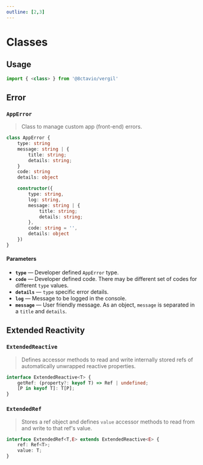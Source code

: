 ```yaml
---
outline: [2,3]
---
```


# Classes

## Usage

```js
import { <class> } from '@8ctavio/vergil'
```

## Error

<!------------------------------------------------
-------------------- AppError --------------------
------------------------------------------------->
### `AppError`

> Class to manage custom app (front-end) errors.

```ts
class AppError {
    type: string
    message: string | {
        title: string;
        details: string;
    }
    code: string
    details: object

    constructor({
        type: string,
        log: string,
        message: string | {
            title: string;
            details: string;
        },
        code: string = '',
        details: object
    })
}
```

#### Parameters

- **`type`** — Developer defined `AppError` type.
- **`code`** — Developer defined code. There may be different set of codes for different `type` values.
- **`details`** — `type` specific error details.
- **`log`** — Message to be logged in the console.
- **`message`** — User friendly message. As an object, `message` is separated in a `title` and `details`.

## Extended Reactivity

<!--------------------------------------------------------
-------------------- ExtendedReactive --------------------
--------------------------------------------------------->
### `ExtendedReactive`

> Defines accessor methods to read and write internally stored refs of automatically unwrapped reactive properties.

```ts
interface ExtendedReactive<T> {
    getRef: (property?: keyof T) => Ref | undefined;
    [P in keyof T]: T[P];
}
```

<!---------------------------------------------------
-------------------- ExtendedRef --------------------
---------------------------------------------------->
### `ExtendedRef`

> Stores a ref object and defines `value` accessor methods to read from and write to that ref's value.

```ts
interface ExtendedRef<T,E> extends ExtendedReactive<E> {
    ref: Ref<T>;
    value: T;
}
```